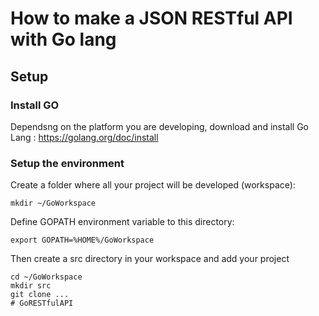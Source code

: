 # How to make a JSON RESTful API with Go lang

## Setup

### Install GO

Dependsng on the platform you are developing, download and install Go Lang : https://golang.org/doc/install

### Setup the environment

Create a folder where all your project will be developed (workspace):

    mkdir ~/GoWorkspace
    
Define GOPATH environment variable to this directory:

    export GOPATH=%HOME%/GoWorkspace

Then create a src directory in your workspace and add your project

    cd ~/GoWorkspace
    mkdir src
    git clone ... 
    # GoRESTfulAPI
